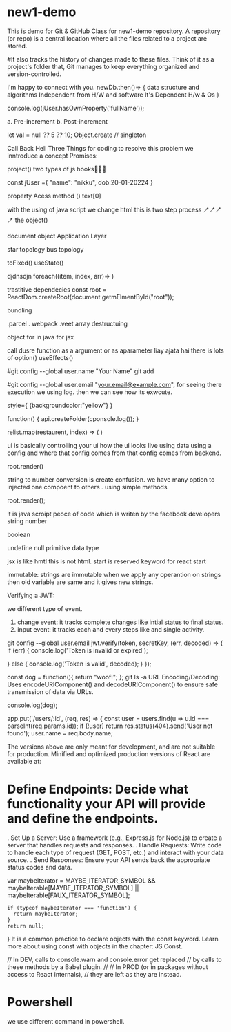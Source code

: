 # new1-demo

This is demo for Git &amp; GitHub Class for new1-demo repository.
A repository (or repo) is a central location where all the files related to a project are stored. 

#It also tracks the history of changes made to these files. Think of it as a project's folder that, 
Git manages to keep everything organized and version-controlled.

I'm happy to connect with you.
newDb.then()=> { 
data structure and algorithms
Independent from H/W and software
It's Dependent H/w & Os
}

console.log(jUser.hasOwnProperty('fullName'));

a. Pre-increment 
b. Post-increment

let val = null ?? 5 ?? 10;
Object.create // singleton

Call Back Hell Three Things for coding
to resolve this problem we inntroduce a concept Promises:

project()
two types of js hooks🧷🧷🧷

const jUser ={
"name": "nikku",
dob:20-01-20224
}

property Acess method ()
text[0]

with the using of java script  we change html this is two step process
🪥🪥🪥🪥
the object()

document object
Application Layer

star topology
bus topology 

toFixed()
useState()

djdnsdjn
foreach((item, index, arr)=>
)

trastitive dependecies
const root = ReactDom.createRoot(document.getmElmentById("root"));

bundling

.parcel . webpack .veet
array destructuing 

object for in 
java for jsx

call dusre function as a argument or as aparameter liay ajata hai
there is lots of option()
useEffects()

#git config --global user.name "Your Name"
git add

#git config --global user.email "your.email@example.com",
for seeing there execution we using log. then we can see how its exwcute.

style={
  {backgroundcolor:"yellow"}
}

function() {
api.createFolder(cponsole.log());
}

relist.map(restaurent, index) => (
)

ui is basically controlling your ui how the ui looks live using data using a config 
and where that config comes from that config comes from backend.

root.render()

string to number conversion is create confusion.
we have many option to injected one compoent to others . using simple methods

root.render(</Heading>);


it is java scroipt peoce of code which is writen by the facebook developers
string
number

boolean

undefine 
null
primitive data type

<Restaurent cuisins=""/>
 jsx is like hmtl this is not html.
start is reserved keyword for react start

immutable: strings are immutable when we apply any operantion on strings then old variable are same and it gives new strings.
<Fragment><Fragment/>

Verifying a JWT:

we different type of event. 
1. change event: it tracks complete changes like intial status to final status.
2. input event: it tracks each and every steps like and single activity.

git config --global user.email
jwt.verify(token, secretKey, (err, decoded) => {
  if (err) {
    console.log('Token is invalid or expired');
    
  } else {
    console.log('Token is valid', decoded);
  }
});

const dog = function(){
  return "woof!";
  <Restaurent res-add ="Bhilai"
   cusins ="pizza, burger"/>
};
git ls -a
URL Encoding/Decoding: Uses encodeURIComponent() and decodeURIComponent() to ensure safe transmission of data via URLs.

console.log(dog);

app.put('/users/:id', (req, res) => {
  const user = users.find(u => u.id === parseInt(req.params.id));
  if (!user) return res.status(404).send('User not found');
  user.name = req.body.name;


  The versions above are only meant for development, and are not suitable for production.
  Minified and optimized production versions of React are available at:
  
# Define Endpoints: Decide what functionality your API will provide and define the endpoints.
  . Set Up a Server: Use a framework (e.g., Express.js for Node.js) to create a server that handles requests and responses.
  . Handle Requests: Write code to handle each type of request (GET, POST, etc.) and interact with your data source.
  . Send Responses: Ensure your API sends back the appropriate status codes and data.

var maybeIterator = MAYBE_ITERATOR_SYMBOL && maybeIterable[MAYBE_ITERATOR_SYMBOL] || maybeIterable[FAUX_ITERATOR_SYMBOL];

    if (typeof maybeIterator === 'function') {
      return maybeIterator;
    }
    return null;
  }
  It is a common practice to declare objects with the const keyword.
  Learn more about using const with objects in the chapter: JS Const.  

  // In DEV, calls to console.warn and console.error get replaced
  // by calls to these methods by a Babel plugin.
  //
  // In PROD (or in packages without access to React internals),
  // they are left as they are instead.

  # Powershell

  we use different command in powershell.
